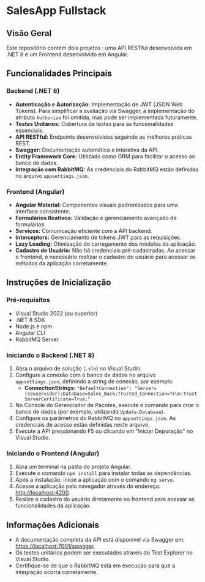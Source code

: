 # SalesApp Fullstack

## Visão Geral
Este repositório contém dois projetos : uma API RESTful desenvolvida em .NET 8 e um Frontend desenvolvido em Angular.

## Funcionalidades Principais

### Backend (.NET 8)
- **Autenticação e Autorização:** Implementação de JWT (JSON Web Tokens). Para simplificar a avaliação via Swagger, a implementação do atributo `Authorize` foi omitida, mas pode ser implementada futuramente.
- **Testes Unitários:** Cobertura de testes para as funcionalidades essenciais.
- **API RESTful:** Endpoints desenvolvidos seguindo as melhores práticas REST.
- **Swagger:** Documentação automática e interativa da API.
- **Entity Framework Core:** Utilizado como ORM para facilitar o acesso ao banco de dados.
- **Integração com RabbitMQ:** As credenciais do RabbitMQ estão definidas no arquivo `appsettings.json`.

### Frontend (Angular)
- **Angular Material:** Componentes visuais padronizados para uma interface consistente.
- **Formulários Reativos:** Validação e gerenciamento avançado de formulários.
- **Serviços:** Comunicação eficiente com a API backend.
- **Interceptors:** Gerenciamento de tokens JWT para as requisições.
- **Lazy Loading:** Otimização do carregamento dos módulos da aplicação.
- **Cadastro de Usuário:** Não há credenciais pré-cadastradas. Ao acessar o frontend, é necessário realizar o cadastro do usuário para acessar os métodos da aplicação corretamente.

## Instruções de Inicialização

### Pré-requisitos
- Visual Studio 2022 (ou superior)
- .NET 8 SDK
- Node.js e npm
- Angular CLI
- RabbitMQ Server

### Iniciando o Backend (.NET 8)
1. Abra o arquivo de solução (`.sln`) no Visual Studio.
2. Configure a conexão com o banco de dados no arquivo `appsettings.json`, definindo a string de conexão, por exemplo:
   - **ConnectionStrings:** `"DefaultConnection": "Server=(seuservidor);Database=Sales_Back;Trusted_Connection=True;TrustServerCertificate=True;"`
3. No Console do Gerenciador de Pacotes, execute o comando para criar o banco de dados (por exemplo, utilizando `Update-Database`).
4. Configure os parâmetros do RabbitMQ no `appsettings.json`. As credenciais de acesso estão definidas neste arquivo.
5. Execute a API pressionando F5 ou clicando em "Iniciar Depuração" no Visual Studio.

### Iniciando o Frontend (Angular)
1. Abra um terminal na pasta do projeto Angular.
2. Execute o comando `npm install` para instalar todas as dependências.
3. Após a instalação, inicie a aplicação com o comando `ng serve`.
4. Acesse a aplicação pelo navegador através do endereço: [http://localhost:4200](http://localhost:4200).
5. Realize o cadastro do usuário diretamente no frontend para acessar as funcionalidades da aplicação.

## Informações Adicionais
- A documentação completa da API está disponível via Swagger em: [https://localhost:7001/swagger](https://localhost:7001/swagger).
- Os testes unitários podem ser executados através do Test Explorer no Visual Studio.
- Certifique-se de que o RabbitMQ está em execução para que a integração ocorra corretamente.

